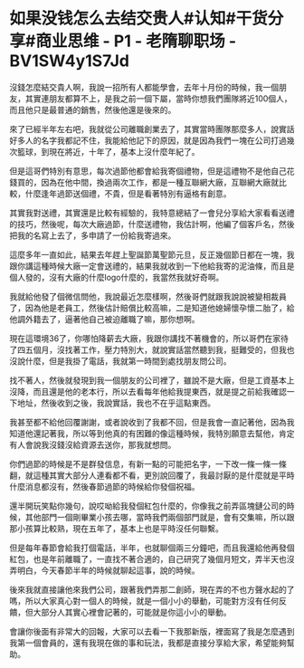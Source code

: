 # 如果没钱怎么去结交贵人#认知#干货分享#商业思维 - P1 - 老隋聊职场 - BV1SW4y1S7Jd

沒錢怎麼結交貴人啊，我說一招所有人都能學會，去年十月份的時候，我一個朋友，其實連朋友都算不上，是我之前一個下屬，當時你想我們團隊將近100個人，而且他只是最普通的銷售，然後他還是後來的。

來了已經半年左右吧，我就從公司離職創業去了，其實當時團隊那麼多人，說實話好多人的名字我都記不住，我能給他記下的原因，就是因為我們一塊在公司打過幾次籃球，到現在將近，十年了，基本上沒什麼年紀了。

但是這哥們特別有意思，每次過節他都會給我寄個禮物，但是這禮物不是他自己花錢買的，因為在他中間，換過兩次工作，都是一種互聯網大廠，互聯網大廠就比較，什麼逢年過節送個禮，不貴，但是看著特別有逼格有創意。

其實我對送禮，其實還是比較有經驗的，我特意總結了一會兒分享給大家看看送禮的技巧，然後呢，每次大廠過節，什麼送禮物，我估計啊，他編了個客戶名，然後把我的名寫上去了，多申請了一份給我寄過來。

這麼多年一直如此，結果去年趕上聖誕節萬聖節元旦，反正幾個節日都在一塊，我跟你講這種時候大廠一定會送禮的，結果我就收到一下他給我寄的泥油條，而且是個人發的，沒有大廠的什麼logo什麼的，我當然我就好奇啊。

我就給他發了個微信問他，我說最近怎麼樣啊，然後哥們就跟我說說被變相裁員了，因為他是老員工，然後估計賠償比較高嘛，二是知道他媳婦懷孕懷二胎了，給他調外籍去了，逼著他自己被迫離職了嘛，那你想啊。

現在這環境36了，你哪怕降薪去大廠，我跟你講找不著機會的，所以哥們在家待了四五個月，沒找著工作，壓力特別大，就說實話當然聽到我，挺難受的，但我也沒說什麼，但是我掛了電話，我就第一時間到處找朋友問公司。

找不著人，然後就發現到我一個朋友的公司裡了，雖說不是大廠，但是工資基本上沒降，而且還是他的老本行，所以去看每年他給我提東西，就是提之前給我確認一下地址，然後收到之後，我說實話，我也不在乎這點東西。

我甚至都不給他回覆謝謝，或者說收到了我都不回，但是我會一直記著他，因為我知道他還記著我，所以等到他真的有困難的像這種時候，我特別願意去幫他，肯定有人會說我沒錢沒給資源去送你，那我就想問。

你們過節的時候是不是群發信息，有新一點的可能把名字，一下改一條一條一條翻，就這種其實大部分人連看都不看，更別說回覆了，我最討厭的是什麼就是平時什麼消息都沒有，然後春節過節的時候給你發個祝福。

還半開玩笑點你幾句，說哎呦給我發個紅包什麼的，你像我之前弄區塊鏈公司的時候，其他部門一個剛畢業小孩去哪，當時我們兩個部門就是，會有交集嘛，所以跟那小孩算比較熟，現在五年了，基本上也是平時沒任何聯繫。

但是每年春節會給我打個電話，半年，也就聊個兩三分鐘吧，而且我還給他再發個紅包，也是年前離職了，一直找不著合適的，自己研究了幾個月短文，弄半天也沒弄明白，今天春節半年的時候就聊起這事，說的時候。

後來我就直接讓他來我們公司，跟著我們弄那二創師，現在弄的不也方聲水起的了嗎，所以大家真心對一個人的時候，就是一個小小的舉動，可能對方沒有任何反饋，但大部分人其實心裡會記著的，可能就是你這小小的舉動。

會讓你後面有非常大的回報，大家可以去看一下我那新版，裡面寫了我是怎麼遇到我第一個會員的，還有我現在做的事和玩法，我都是直接分享給大家，希望能夠幫助。

